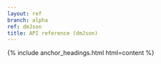 ```yaml
---
layout: ref
branch: alpha
ref: dmJson
title: API reference (dmJson)
---
```

{% include anchor_headings.html html=content %}